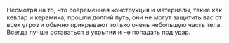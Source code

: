 Несмотря на то, что современная конструкция и материалы, такие как кевлар и керамика, прошли долгий путь, они не могут защитить вас от всех угроз и обычно прикрывают только очень небольшую часть тела. Всегда лучше оставаться в укрытии и не попадать под удар.